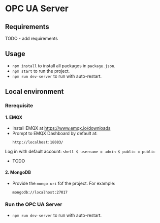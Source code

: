 # OPC UA Server

## Requirements
TODO - add requirements

## Usage
- `npm install` to install all packages in `package.json`.
- `npm start` to run the project.
- `npm run dev-server` to run with auto-restart.

## Local environment

### Rerequisite

#### 1. EMQX
- Install EMQX at https://www.emqx.io/downloads
- Prompt to EMQX Dashboard by default at:
    ```shell
    http://localhost:18083/
    ```
Log in with default account:
    ```shell
    $ username = admin
    $ public = public
    ```
- TODO

#### 2. MongoDB
- Provide the `mongo uri` fof the project. For example:
    ```shell
    mongodb://localhost:27017
    ```

### Run the OPC UA Server
- `npm run dev-server` to run with auto-restart.